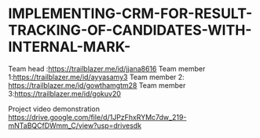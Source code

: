 # IMPLEMENTING-CRM-FOR-RESULT-TRACKING-OF-CANDIDATES-WITH-INTERNAL-MARK-

Team head :https://trailblazer.me/id/jjana8616
Team member 1:https://trailblazer.me/id/ayyasamy3
Team member 2: https://trailblazer.me/id/gowthamgtm28
Team member 3:https://trailblazer.me/id/gokuv20

Project video demonstration
https://drive.google.com/file/d/1JPzFhxRYMc7dw_219-mNTaBQCfDWmm_C/view?usp=drivesdk
